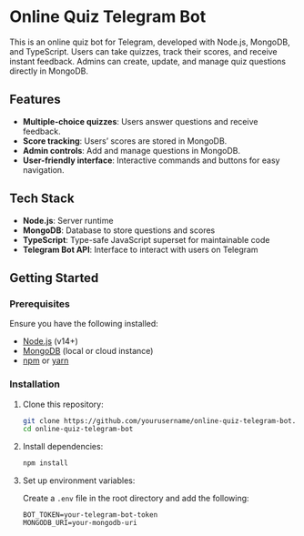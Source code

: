 # Online Quiz Telegram Bot

This is an online quiz bot for Telegram, developed with Node.js, MongoDB, and TypeScript. Users can take quizzes, track their scores, and receive instant feedback. Admins can create, update, and manage quiz questions directly in MongoDB.

## Features

- **Multiple-choice quizzes**: Users answer questions and receive feedback.
- **Score tracking**: Users’ scores are stored in MongoDB.
- **Admin controls**: Add and manage questions in MongoDB.
- **User-friendly interface**: Interactive commands and buttons for easy navigation.

## Tech Stack

- **Node.js**: Server runtime
- **MongoDB**: Database to store questions and scores
- **TypeScript**: Type-safe JavaScript superset for maintainable code
- **Telegram Bot API**: Interface to interact with users on Telegram

## Getting Started

### Prerequisites

Ensure you have the following installed:

- [Node.js](https://nodejs.org) (v14+)
- [MongoDB](https://www.mongodb.com/) (local or cloud instance)
- [npm](https://www.npmjs.com/) or [yarn](https://yarnpkg.com/)

### Installation

1. Clone this repository:
    ```bash
    git clone https://github.com/yourusername/online-quiz-telegram-bot.git
    cd online-quiz-telegram-bot
    ```

2. Install dependencies:
    ```bash
    npm install
    ```

3. Set up environment variables:

   Create a `.env` file in the root directory and add the following:
   ```plaintext
   BOT_TOKEN=your-telegram-bot-token
   MONGODB_URI=your-mongodb-uri
